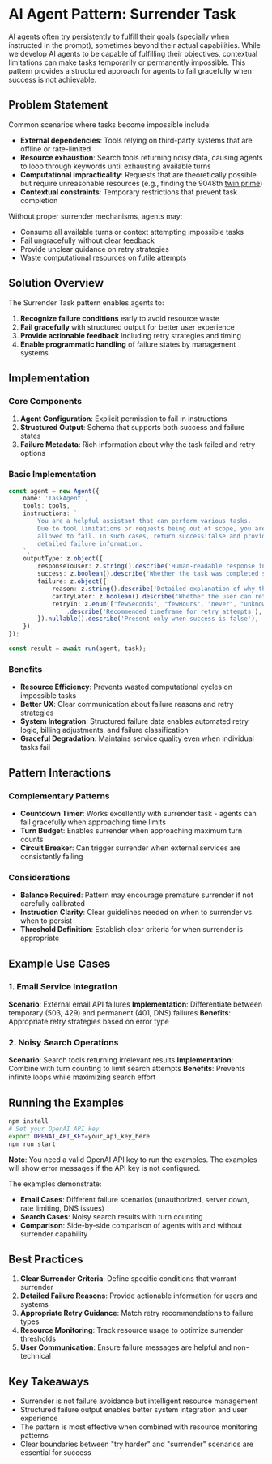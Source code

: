 # AI Agent Pattern: Surrender Task

AI agents often try persistently to fulfill their goals (specially when instructed in the prompt), sometimes beyond their actual capabilities. While we develop AI agents to be capable of fulfilling their objectives, contextual limitations can make tasks temporarily or permanently impossible. This pattern provides a structured approach for agents to fail gracefully when success is not achievable.

## Problem Statement

Common scenarios where tasks become impossible include:

- **External dependencies**: Tools relying on third-party systems that are offline or rate-limited
- **Resource exhaustion**: Search tools returning noisy data, causing agents to loop through keywords until exhausting available turns
- **Computational impracticality**: Requests that are theoretically possible but require unreasonable resources (e.g., finding the 9048th [twin prime](https://en.wikipedia.org/wiki/Twin_prime))
- **Contextual constraints**: Temporary restrictions that prevent task completion

Without proper surrender mechanisms, agents may:
- Consume all available turns or context attempting impossible tasks
- Fail ungracefully without clear feedback
- Provide unclear guidance on retry strategies
- Waste computational resources on futile attempts

## Solution Overview

The Surrender Task pattern enables agents to:
1. **Recognize failure conditions** early to avoid resource waste
2. **Fail gracefully** with structured output for better user experience
3. **Provide actionable feedback** including retry strategies and timing
4. **Enable programmatic handling** of failure states by management systems

## Implementation

### Core Components

1. **Agent Configuration**: Explicit permission to fail in instructions
2. **Structured Output**: Schema that supports both success and failure states
3. **Failure Metadata**: Rich information about why the task failed and retry options

### Basic Implementation

```typescript
const agent = new Agent({
    name: 'TaskAgent',
    tools: tools,
    instructions: `
        You are a helpful assistant that can perform various tasks.
        Due to tool limitations or requests being out of scope, you are 
        allowed to fail. In such cases, return success:false and provide 
        detailed failure information.
    `,
    outputType: z.object({
        responseToUser: z.string().describe('Human-readable response in non-technical language'),
        success: z.boolean().describe('Whether the task was completed successfully'),
        failure: z.object({
            reason: z.string().describe('Detailed explanation of why the task failed'),
            canTryLater: z.boolean().describe('Whether the user can retry this task later'),
            retryIn: z.enum(["fewSeconds", "fewHours", "never", "unknownTime"])
                .describe('Recommended timeframe for retry attempts'),
        }).nullable().describe('Present only when success is false'),
    }),
});

const result = await run(agent, task);
```

### Benefits

- **Resource Efficiency**: Prevents wasted computational cycles on impossible tasks
- **Better UX**: Clear communication about failure reasons and retry strategies
- **System Integration**: Structured failure data enables automated retry logic, billing adjustments, and failure classification
- **Graceful Degradation**: Maintains service quality even when individual tasks fail

## Pattern Interactions

### Complementary Patterns

- **Countdown Timer**: Works excellently with surrender task - agents can fail gracefully when approaching time limits
- **Turn Budget**: Enables surrender when approaching maximum turn counts
- **Circuit Breaker**: Can trigger surrender when external services are consistently failing

### Considerations

- **Balance Required**: Pattern may encourage premature surrender if not carefully calibrated
- **Instruction Clarity**: Clear guidelines needed on when to surrender vs. when to persist
- **Threshold Definition**: Establish clear criteria for when surrender is appropriate

## Example Use Cases

### 1. Email Service Integration
**Scenario**: External email API failures
**Implementation**: Differentiate between temporary (503, 429) and permanent (401, DNS) failures
**Benefits**: Appropriate retry strategies based on error type

### 2. Noisy Search Operations
**Scenario**: Search tools returning irrelevant results
**Implementation**: Combine with turn counting to limit search attempts
**Benefits**: Prevents infinite loops while maximizing search effort

## Running the Examples

```bash
npm install
# Set your OpenAI API key
export OPENAI_API_KEY=your_api_key_here
npm run start
```

**Note**: You need a valid OpenAI API key to run the examples. The examples will show error messages if the API key is not configured.

The examples demonstrate:
- **Email Cases**: Different failure scenarios (unauthorized, server down, rate limiting, DNS issues)
- **Search Cases**: Noisy search results with turn counting
- **Comparison**: Side-by-side comparison of agents with and without surrender capability

## Best Practices

1. **Clear Surrender Criteria**: Define specific conditions that warrant surrender
2. **Detailed Failure Reasons**: Provide actionable information for users and systems
3. **Appropriate Retry Guidance**: Match retry recommendations to failure types
4. **Resource Monitoring**: Track resource usage to optimize surrender thresholds
5. **User Communication**: Ensure failure messages are helpful and non-technical

## Key Takeaways

- Surrender is not failure avoidance but intelligent resource management
- Structured failure output enables better system integration and user experience
- The pattern is most effective when combined with resource monitoring patterns
- Clear boundaries between "try harder" and "surrender" scenarios are essential for success
